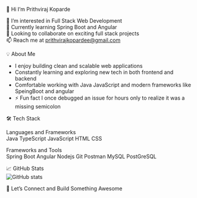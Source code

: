 👋 Hi I’m Prithviraj Koparde

🚀 I’m interested in Full Stack Web Development  
🌱 Currently learning Spring Boot and Angular  
🤝 Looking to collaborate on exciting full stack projects  
📫 Reach me at prithvirajkopardee@gmail.com 

💡 About Me

- I enjoy building clean and scalable web applications  
- Constantly learning and exploring new tech in both frontend and backend  
- Comfortable working with Java JavaScript and modern frameworks like SpeingBoot and angular  
- ⚡ Fun fact I once debugged an issue for hours only to realize it was a missing semicolon

🛠️ Tech Stack

Languages and Frameworks  
Java TypeScript JavaScript HTML CSS 

Frameworks and Tools  
Spring Boot Angular Nodejs Git Postman MySQL PostGreSQL

📈 GitHub Stats  
![GitHub stats](https://github-readme-stats.vercel.app/api?username=Prithviraj-Koparde&show_icons=true&theme=radical)

💬 Let’s Connect and Build Something Awesome


<!---
Prithviraj-Koparde/Prithviraj-Koparde is a ✨ special ✨ repository because its `README.md` (this file) appears on your GitHub profile.
You can click the Preview link to take a look at your changes.
--->

